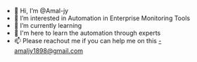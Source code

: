 - 👋 Hi, I’m @Amal-jy
- 👀 I’m interested in Automation in Enterprise Monitoring Tools
- 🌱 I’m currently learning 
- 💞️ I'm here to learn the automation through experts
- 📫 Please reachout me if you can help me on this -amaljy1898@gmail.com


<!---
Amal-jy/Amal-jy is a ✨ special ✨ repository because its `README.md` (this file) appears on your GitHub profile.
You can click the Preview link to take a look at your changes.
--->
